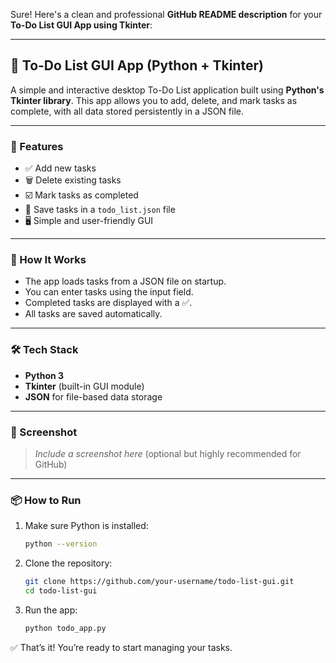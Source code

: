 Sure! Here's a clean and professional **GitHub README description** for your **To-Do List GUI App using Tkinter**:

---

## 📝 To-Do List GUI App (Python + Tkinter)

A simple and interactive desktop To-Do List application built using **Python's Tkinter library**. This app allows you to add, delete, and mark tasks as complete, with all data stored persistently in a JSON file.

---

### 🚀 Features

- ✅ Add new tasks
- 🗑️ Delete existing tasks
- ☑️ Mark tasks as completed
- 💾 Save tasks in a `todo_list.json` file
- 🖥️ Simple and user-friendly GUI

---

### 📂 How It Works

- The app loads tasks from a JSON file on startup.
- You can enter tasks using the input field.
- Completed tasks are displayed with a ✅.
- All tasks are saved automatically.

---

### 🛠️ Tech Stack

- **Python 3**
- **Tkinter** (built-in GUI module)
- **JSON** for file-based data storage

---

### 📸 Screenshot

> _Include a screenshot here_ (optional but highly recommended for GitHub)

---

### 📦 How to Run

1. Make sure Python is installed:
   ```bash
   python --version
   ```

2. Clone the repository:
   ```bash
   git clone https://github.com/your-username/todo-list-gui.git
   cd todo-list-gui
   ```

3. Run the app:
   ```bash
   python todo_app.py
   ```

✅ That’s it! You’re ready to start managing your tasks.



